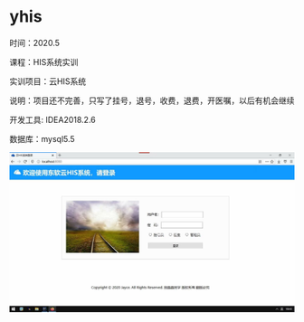 # yhis

时间：2020.5

课程：HIS系统实训

实训项目：云HIS系统

说明：项目还不完善，只写了挂号，退号，收费，退费，开医嘱，以后有机会继续

开发工具: IDEA2018.2.6

数据库：mysql5.5

![1](./psc.jpg)

